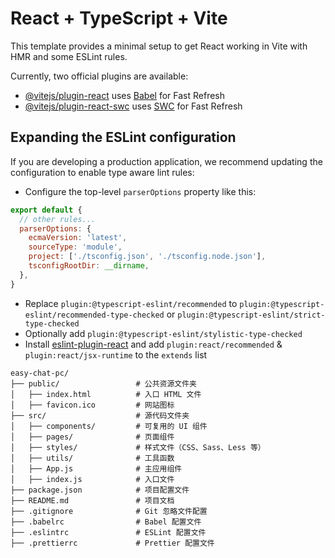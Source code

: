 # React + TypeScript + Vite

This template provides a minimal setup to get React working in Vite with HMR and some ESLint rules.

Currently, two official plugins are available:

- [@vitejs/plugin-react](https://github.com/vitejs/vite-plugin-react/blob/main/packages/plugin-react/README.md) uses [Babel](https://babeljs.io/) for Fast Refresh
- [@vitejs/plugin-react-swc](https://github.com/vitejs/vite-plugin-react-swc) uses [SWC](https://swc.rs/) for Fast Refresh

## Expanding the ESLint configuration

If you are developing a production application, we recommend updating the configuration to enable type aware lint rules:

- Configure the top-level `parserOptions` property like this:

```js
export default {
  // other rules...
  parserOptions: {
    ecmaVersion: 'latest',
    sourceType: 'module',
    project: ['./tsconfig.json', './tsconfig.node.json'],
    tsconfigRootDir: __dirname,
  },
}
```

- Replace `plugin:@typescript-eslint/recommended` to `plugin:@typescript-eslint/recommended-type-checked` or `plugin:@typescript-eslint/strict-type-checked`
- Optionally add `plugin:@typescript-eslint/stylistic-type-checked`
- Install [eslint-plugin-react](https://github.com/jsx-eslint/eslint-plugin-react) and add `plugin:react/recommended` & `plugin:react/jsx-runtime` to the `extends` list

```
easy-chat-pc/
├── public/                 # 公共资源文件夹
│   ├── index.html          # 入口 HTML 文件
│   ├── favicon.ico         # 网站图标
├── src/                    # 源代码文件夹
│   ├── components/         # 可复用的 UI 组件
│   ├── pages/              # 页面组件
│   ├── styles/             # 样式文件（CSS、Sass、Less 等）
│   ├── utils/              # 工具函数
│   ├── App.js              # 主应用组件
│   ├── index.js            # 入口文件
├── package.json            # 项目配置文件
├── README.md               # 项目文档
├── .gitignore              # Git 忽略文件配置
├── .babelrc                # Babel 配置文件
├── .eslintrc               # ESLint 配置文件
├── .prettierrc             # Prettier 配置文件

```
